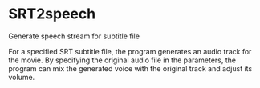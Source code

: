 # SRT2speech
Generate speech stream for subtitle file

For a specified SRT subtitle file, the program generates an audio track for the movie. 
By specifying the original audio file in the parameters, the program can mix the generated voice with the original track and adjust its volume.
